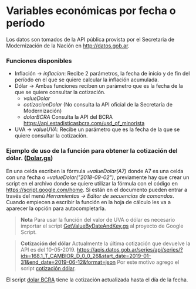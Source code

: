# Variables económicas por fecha o período

Los datos son tomados de la API pública provista por el Secretaria de Modernización de la Nación en http://datos.gob.ar.

### Funciones disponibles

* Inflación -> *inflacion*: Recibe 2 parámetros, la fecha de inicio y de fin del período en el que se quiere calcular la inflación acumulada.
* Dólar -> Ambas funciones reciben un parámetro que es la fecha de la que se quiere consultar la cotización.
  * *valueDolar*
  * *cotizacionDolar* (No consulta la API oficial de la Secretaría de Modernización)
  * *dolarBCRA* Consulta la API del BCRA https://api.estadisticasbcra.com/usd_of_minorista
* UVA -> *valueUVA*: Recibe un parámetro que es la fecha de la que se quiere consultar la cotización.

### Ejemplo de uso de la función para obtener la cotización del dólar. ([Dolar.gs](../blob/master/Dolar.gs))
En una celda escriben la fórmula *=valueDolar(A7)* donde A7 es una celda con una fecha o *=valueDolar("2018-09-02")*, previamente hay que crear un script en el archivo donde se quiere utilizar la fórmula con el código en https://script.google.com/home. Si están en el documento pueden entrar a través del menú *Herramientas -> Editor de secuencias de comandos*. Cuando empiecen a escribir la función en la hoja de cálculo les va a aparecer la opción para autocompletarla.

> **Nota**
Para usar la función del valor de UVA o dólar es necesario importar el script [GetValueByDateAndKey.gs](../blob/master/GetValueByDateAndKey.gs) al proyecto de Google Script.

> **Cotización del dólar**
Actualmente la última cotización que devuelve la API es del 10-05-2019. https://apis.datos.gob.ar/series/api/series/?ids=168.1_T_CAMBIOR_D_0_0_26&start_date=2019-01-31&end_date=2019-06-12&format=json
Por este motivo agrego el script [cotización dólar](../blob/master/CotizacionDolar.gs).

El script [dolar BCRA](../blob/master/DolarApiBCRA.gs) tiene la cotización actualizada hasta el día de la fecha.

